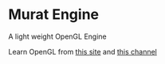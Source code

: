 # Murat Engine

A light weight OpenGL Engine

Learn OpenGL from [this site](https://learnopengl.com/) and [this channel](https://www.youtube.com/user/TheChernoProject)
